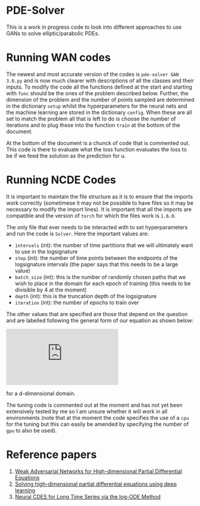 # PDE-Solver
This is a work in progress code to look into different approaches to use GANs to solve elliptic/parabolic PDEs.

# Running WAN codes
The newest and most accurate version of the codes is `pde-solver GAN 3.0.py` and is now much clearer with descriptions of all the classes and their inputs. To modify the code all the functions defined at the start and starting with `func` should be the ones of the problem described below. Further, the dimension of the problem and the number of points sampled are determined in the dictionary `setup` whilst the hyperparameters for the neural nets and the machine learning are stored in the dictionary `config`. When these are all set to match the problem all that is left to do is choose the number of iterations and to plug these into the function `train` at the bottom of the document.

At the bottom of the document is a chunck of code that is commented out. This code is there to evaluate what the loss function evaluates the loss to be if we feed the solution as the prediction for u.

# Running NCDE Codes
It is important to maintain the file structure as it is to ensure that the imports work correctly (sometimese it may not be possible to have files so it may be necessary to modify the import lines). It is important that all the imports are compatible and the version of `torch` for which the files work is `1.6.0`.

The only file that ever needs to be interacted with to set hyperparameters and run the code is `Solver`. Here the important values are:
- `intervals` (int): the number of time partitions that we will ultimately want to use in the logsignature
- `step` (int): the number of time points between the endpoints of the logsignature intervals (the paper says that this needs to be a large value)
- `batch_size` (int): this is the number of randomly chosen paths that we wish to place in the domain for each epoch of training (this needs to be divisible by 4 at the moment)
- `depth` (int): this is the truncation depth of the logsignature
- `iteration` (int): the number of epochs to train over

The other values that are specified are those that depend on the question and are labelled following the general form of our equation as shown below:

![equation](https://latex.codecogs.com/gif.latex?%5Cleft%5C%7B%5Cbegin%7Barray%7D%7Bll%7D%20u_%7Bt%7D-%5Csum_%7Bi%3D1%7D%5Ed%20%5Cpartial_i%20%28%5Csum_%7Bj%3D1%7D%5Ed%20a_%7Bij%7D%20%5Cpartial_j%20u%29%20&plus;%20%5Csum_%7Bi%3D1%7D%5Ed%20b_i%20%5Cpartial_i%20u%20&plus;%20cu%20%3D%20f%2C%20%26%20%5Ctext%20%7B%20in%20%7D%20%5COmega%20%5Ctimes%5B0%2C%20T%5D%20%5C%5C%20u%28x%2C%20t%29%3Dg%28x%2C%20t%29%2C%20%26%20%5Ctext%20%7B%20on%20%7D%20%5Cpartial%20%5COmega%20%5Ctimes%5B0%2C%20T%5D%20%5C%5C%20u%28x%2C%200%29%3Dh%28x%29%2C%20%26%20%5Ctext%20%7B%20in%20%7D%20%5COmega%20%5Cend%7Barray%7D%5Cright.)

for a d-dimensional domain.

The tuning code is commented out at the moment and has not yet been extensively tested by me so I am unsure whether it will work in all environments (note that at the moment the code specifies the use of a `cpu` for the tuning but this can easily be amended by specifying the number of `gpu` to also be used).

# Reference papers
1. [Weak Adversarial Networks for High-dimensional Partial
Differential Equations](https://arxiv.org/pdf/1907.08272.pdf)
2. [Solving high-dimensional partial differential equations using deep learning](https://www.pnas.org/content/115/34/8505)
3. [Neural CDES for Long Time Series via the log-ODE Method](https://openreview.net/references/pdf?id=UeC5mrH-_A)
